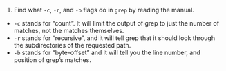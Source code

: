 1.  Find what `-c`, `-r`, and `-b` flags do in `grep` by reading the manual.

-   `-c` stands for “count”. It will limit the output of grep to just the number of matches, not the matches themselves.
-   `-r` stands for “recursive”, and it will tell grep that it should look through the subdirectories of the requested path.
-   `-b` stands for “byte-offset” and it will tell you the line number, and position of grep’s matches.
